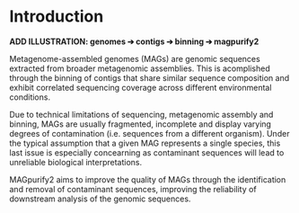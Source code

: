 # Introduction

**ADD ILLUSTRATION: genomes ➔ contigs ➔ binning ➔ magpurify2**

Metagenome-assembled genomes (MAGs) are genomic sequences extracted from broader metagenomic assemblies. This is acomplished through the binning of contigs that share similar sequence composition and exhibit correlated sequencing coverage across different environmental conditions.

Due to technical limitations of sequencing, metagenomic assembly and binning, MAGs are usually fragmented, incomplete and display varying degrees of contamination (i.e. sequences from a different organism). Under the typical assumption that a given MAG represents a single species, this last issue is especially concearning as contaminant sequences will lead to unreliable biological interpretations.

MAGpurify2 aims to improve the quality of MAGs through the identification and removal of contaminant sequences, improving the reliability of downstream analysis of the genomic sequences.